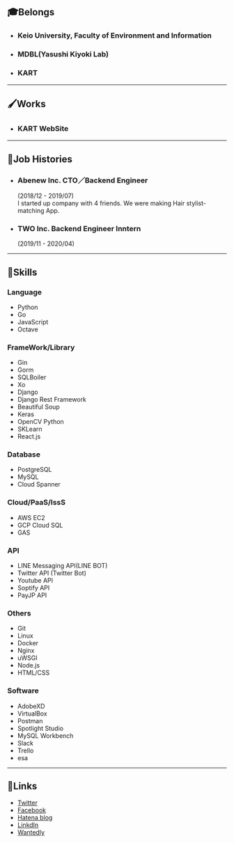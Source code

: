## 🎓Belongs
- ### Keio University,  Faculty of Environment and Information
- ### MDBL(Yasushi Kiyoki Lab)
- ### KART    
---
## 🖌Works
- ### KART WebSite 　　　
---
## 💼Job Histories
- ### Abenew Inc. CTO／Backend Engineer
    (2018/12 - 2019/07)  
    I started up company with 4 friends. We were making Hair stylist-matching App.

- ### TWO Inc. Backend Engineer Inntern
    (2019/11 - 2020/04)
---
## 💪Skills
### Language
- Python
- Go
- JavaScript
- Octave 

### FrameWork/Library
- Gin
- Gorm
- SQLBoiler
- Xo
- Django
- Django Rest Framework
- Beautiful Soup
- Keras
- OpenCV Python
- SKLearn
- React.js

### Database
- PostgreSQL
- MySQL
- Cloud Spanner

### Cloud/PaaS/IssS
- AWS EC2
- GCP Cloud SQL
- GAS

### API
- LINE Messaging API(LINE BOT)
- Twitter API (Twitter Bot)
- Youtube API
- Soptify API
- PayJP API

### Others
- Git
- Linux
- Docker
- Nginx
- uWSGI
- Node.js
- HTML/CSS

### Software
- AdobeXD
- VirtualBox
- Postman
- Spotlight Studio
- MySQL Workbench
- Slack
- Trello
- esa
---
## 📱Links 
- [Twitter](https://twitter.com/teakyudo)
- [Facebook](https://www.facebook.com/profile.php?id=100011376413468)
- [Hatena blog](http://shinta2000ttt.hatenablog.com/)
- [LinkdIn](https://www.linkedin.com/in/辰太朗-高橋-28b669167/)
- [Wantedly](https://www.wantedly.com/users/96657412)
